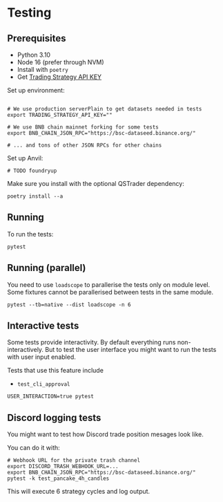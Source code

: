 # Testing

## Prerequisites

- Python 3.10
- Node 16 (prefer through NVM)
- Install with `poetry`
- Get [Trading Strategy API KEY](https://tradingstrategy.ai/trading-view/api)

Set up environment:

```shell

# We use production serverPlain to get datasets needed in tests
export TRADING_STRATEGY_API_KEY="" 

# We use BNB chain mainnet forking for some tests
export BNB_CHAIN_JSON_RPC="https://bsc-dataseed.binance.org/"

# ... and tons of other JSON RPCs for other chains
```

Set up Anvil:

```shell
# TODO foundryup
```

Make sure you install with the optional QSTrader dependency:

```shell
poetry install --a
```

## Running

To run the tests:

```shell
pytest 
```

## Running (parallel)

You need to use `loadscope` to parallerise the tests only on module level. 
Some fixtures cannot be parallerised between tests in the same module.

```shell
pytest --tb=native --dist loadscope -n 6
```


## Interactive tests

Some tests provide interactivity. By default everything runs non-interactively.
But to test the user interface you might want to run the tests with user input enabled.

Tests that use this feature include
- `test_cli_approval`

```shell
USER_INTERACTION=true pytest
```

## Discord logging tests

You might want to test how Discord trade position mesages look like.

You can do it with:

```shell
# Webhook URL for the private trash channel
export DISCORD_TRASH_WEBHOOK_URL=...
export BNB_CHAIN_JSON_RPC="https://bsc-dataseed.binance.org/"
pytest -k test_pancake_4h_candles
```

This will execute 6 strategy cycles and log output.

